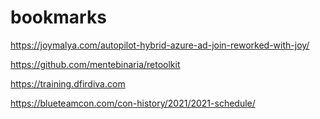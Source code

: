 # bookmarks
https://joymalya.com/autopilot-hybrid-azure-ad-join-reworked-with-joy/

https://github.com/mentebinaria/retoolkit

https://training.dfirdiva.com

https://blueteamcon.com/con-history/2021/2021-schedule/

